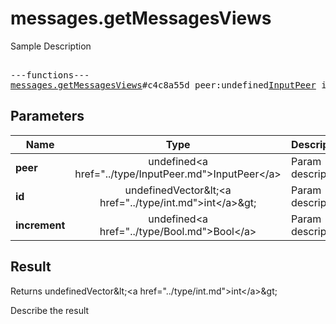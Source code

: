 # messages.getMessagesViews

Sample Description

<pre>

---functions---
<a href="../method/messages.getMessagesViews.md">messages.getMessagesViews</a>#c4c8a55d peer:undefined<a href="../type/InputPeer.md">InputPeer</a> id:undefinedVector&lt;<a href="../type/int.md">int</a>&gt; increment:undefined<a href="../type/Bool.md">Bool</a> = undefinedVector&lt;<a href="../type/int.md">int</a>&gt;;
</pre>

## Parameters

| Name | Type | Description |
|------|:----:|-------------|
| **peer** | undefined&lt;a href=&#34;../type/InputPeer.md&#34;&gt;InputPeer&lt;/a&gt; | Param description |
| **id** | undefinedVector&amp;lt;&lt;a href=&#34;../type/int.md&#34;&gt;int&lt;/a&gt;&amp;gt; | Param description |
| **increment** | undefined&lt;a href=&#34;../type/Bool.md&#34;&gt;Bool&lt;/a&gt; | Param description |

## Result

Returns undefinedVector&amp;lt;&lt;a href=&#34;../type/int.md&#34;&gt;int&lt;/a&gt;&amp;gt;

Describe the result

